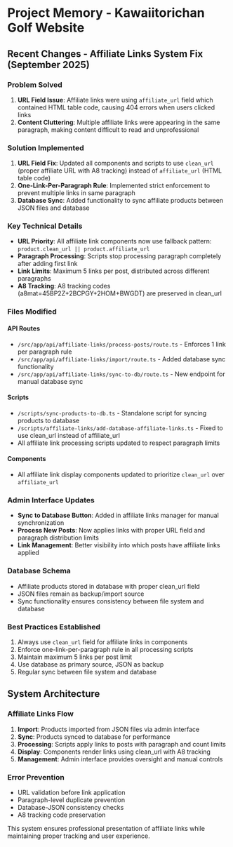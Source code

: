 # Project Memory - Kawaiitorichan Golf Website

## Recent Changes - Affiliate Links System Fix (September 2025)

### Problem Solved
1. **URL Field Issue**: Affiliate links were using `affiliate_url` field which contained HTML table code, causing 404 errors when users clicked links
2. **Content Cluttering**: Multiple affiliate links were appearing in the same paragraph, making content difficult to read and unprofessional

### Solution Implemented
1. **URL Field Fix**: Updated all components and scripts to use `clean_url` (proper affiliate URL with A8 tracking) instead of `affiliate_url` (HTML table code)
2. **One-Link-Per-Paragraph Rule**: Implemented strict enforcement to prevent multiple links in same paragraph
3. **Database Sync**: Added functionality to sync affiliate products between JSON files and database

### Key Technical Details
- **URL Priority**: All affiliate link components now use fallback pattern: `product.clean_url || product.affiliate_url`
- **Paragraph Processing**: Scripts stop processing paragraph completely after adding first link
- **Link Limits**: Maximum 5 links per post, distributed across different paragraphs
- **A8 Tracking**: A8 tracking codes (a8mat=45BP2Z+2BCPGY+2HOM+BWGDT) are preserved in clean_url

### Files Modified

#### API Routes
- `/src/app/api/affiliate-links/process-posts/route.ts` - Enforces 1 link per paragraph rule
- `/src/app/api/affiliate-links/import/route.ts` - Added database sync functionality
- `/src/app/api/affiliate-links/sync-to-db/route.ts` - New endpoint for manual database sync

#### Scripts
- `/scripts/sync-products-to-db.ts` - Standalone script for syncing products to database
- `/scripts/affiliate-links/add-database-affiliate-links.ts` - Fixed to use clean_url instead of affiliate_url
- All affiliate link processing scripts updated to respect paragraph limits

#### Components
- All affiliate link display components updated to prioritize `clean_url` over `affiliate_url`

### Admin Interface Updates
- **Sync to Database Button**: Added in affiliate links manager for manual synchronization
- **Process New Posts**: Now applies links with proper URL field and paragraph distribution limits
- **Link Management**: Better visibility into which posts have affiliate links applied

### Database Schema
- Affiliate products stored in database with proper clean_url field
- JSON files remain as backup/import source
- Sync functionality ensures consistency between file system and database

### Best Practices Established
1. Always use `clean_url` field for affiliate links in components
2. Enforce one-link-per-paragraph rule in all processing scripts
3. Maintain maximum 5 links per post limit
4. Use database as primary source, JSON as backup
5. Regular sync between file system and database

## System Architecture

### Affiliate Links Flow
1. **Import**: Products imported from JSON files via admin interface
2. **Sync**: Products synced to database for performance
3. **Processing**: Scripts apply links to posts with paragraph and count limits
4. **Display**: Components render links using clean_url with A8 tracking
5. **Management**: Admin interface provides oversight and manual controls

### Error Prevention
- URL validation before link application
- Paragraph-level duplicate prevention
- Database-JSON consistency checks
- A8 tracking code preservation

This system ensures professional presentation of affiliate links while maintaining proper tracking and user experience.